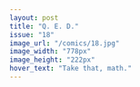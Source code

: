 ```yaml
---
layout: post
title: "Q. E. D."
issue: "18"
image_url: "/comics/18.jpg"
image_width: "778px"
image_height: "222px"
hover_text: "Take that, math."
---
```


